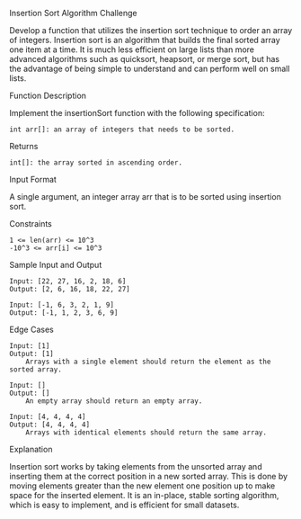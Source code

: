 Insertion Sort Algorithm Challenge

Develop a function that utilizes the insertion sort technique to order an array of integers. Insertion sort is an algorithm that builds the final sorted array one item at a time. It is much less efficient on large lists than more advanced algorithms such as quicksort, heapsort, or merge sort, but has the advantage of being simple to understand and can perform well on small lists.

Function Description

Implement the insertionSort function with the following specification:

    int arr[]: an array of integers that needs to be sorted.

Returns

    int[]: the array sorted in ascending order.

Input Format

A single argument, an integer array arr that is to be sorted using insertion sort.

Constraints

    1 <= len(arr) <= 10^3
    -10^3 <= arr[i] <= 10^3

Sample Input and Output

    Input: [22, 27, 16, 2, 18, 6]
    Output: [2, 6, 16, 18, 22, 27]

    Input: [-1, 6, 3, 2, 1, 9]
    Output: [-1, 1, 2, 3, 6, 9]

Edge Cases

    Input: [1]
    Output: [1]
        Arrays with a single element should return the element as the sorted array.

    Input: []
    Output: []
        An empty array should return an empty array.

    Input: [4, 4, 4, 4]
    Output: [4, 4, 4, 4]
        Arrays with identical elements should return the same array.

Explanation

Insertion sort works by taking elements from the unsorted array and inserting them at the correct position in a new sorted array. This is done by moving elements greater than the new element one position up to make space for the inserted element. It is an in-place, stable sorting algorithm, which is easy to implement, and is efficient for small datasets.